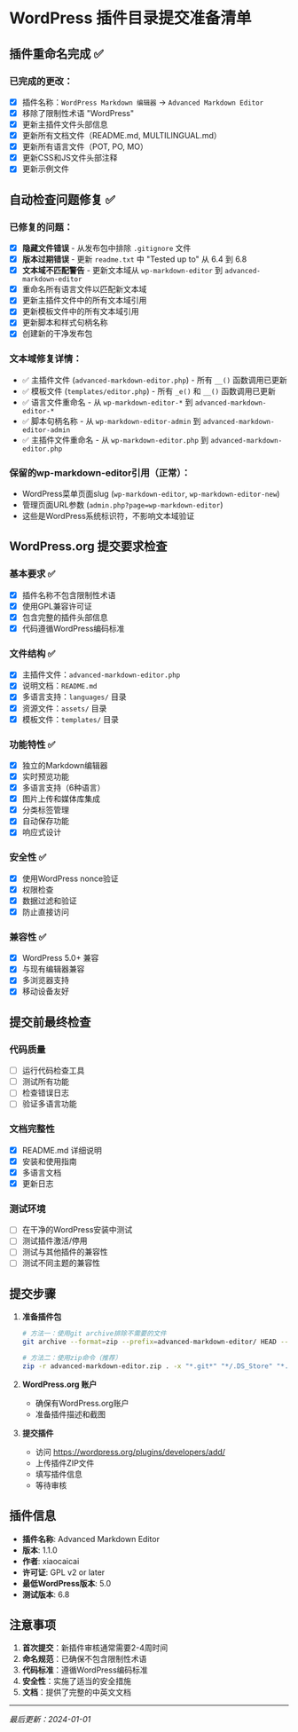 # WordPress 插件目录提交准备清单

## 插件重命名完成 ✅

### 已完成的更改：
- [x] 插件名称：`WordPress Markdown 编辑器` → `Advanced Markdown Editor`
- [x] 移除了限制性术语 "WordPress"
- [x] 更新主插件文件头部信息
- [x] 更新所有文档文件（README.md, MULTILINGUAL.md）
- [x] 更新所有语言文件（POT, PO, MO）
- [x] 更新CSS和JS文件头部注释
- [x] 更新示例文件

## 自动检查问题修复 ✅

### 已修复的问题：
- [x] **隐藏文件错误** - 从发布包中排除 `.gitignore` 文件
- [x] **版本过期错误** - 更新 `readme.txt` 中 "Tested up to" 从 6.4 到 6.8
- [x] **文本域不匹配警告** - 更新文本域从 `wp-markdown-editor` 到 `advanced-markdown-editor`
- [x] 重命名所有语言文件以匹配新文本域
- [x] 更新主插件文件中的所有文本域引用
- [x] 更新模板文件中的所有文本域引用
- [x] 更新脚本和样式句柄名称
- [x] 创建新的干净发布包

### 文本域修复详情：
- ✅ 主插件文件 (`advanced-markdown-editor.php`) - 所有 `__()` 函数调用已更新
- ✅ 模板文件 (`templates/editor.php`) - 所有 `_e()` 和 `__()` 函数调用已更新
- ✅ 语言文件重命名 - 从 `wp-markdown-editor-*` 到 `advanced-markdown-editor-*`
- ✅ 脚本句柄名称 - 从 `wp-markdown-editor-admin` 到 `advanced-markdown-editor-admin`
- ✅ 主插件文件重命名 - 从 `wp-markdown-editor.php` 到 `advanced-markdown-editor.php`

### 保留的wp-markdown-editor引用（正常）：
- WordPress菜单页面slug (`wp-markdown-editor`, `wp-markdown-editor-new`)
- 管理页面URL参数 (`admin.php?page=wp-markdown-editor`)
- 这些是WordPress系统标识符，不影响文本域验证

## WordPress.org 提交要求检查

### 基本要求 ✅
- [x] 插件名称不包含限制性术语
- [x] 使用GPL兼容许可证
- [x] 包含完整的插件头部信息
- [x] 代码遵循WordPress编码标准

### 文件结构 ✅
- [x] 主插件文件：`advanced-markdown-editor.php`
- [x] 说明文档：`README.md`
- [x] 多语言支持：`languages/` 目录
- [x] 资源文件：`assets/` 目录
- [x] 模板文件：`templates/` 目录

### 功能特性 ✅
- [x] 独立的Markdown编辑器
- [x] 实时预览功能
- [x] 多语言支持（6种语言）
- [x] 图片上传和媒体库集成
- [x] 分类标签管理
- [x] 自动保存功能
- [x] 响应式设计

### 安全性 ✅
- [x] 使用WordPress nonce验证
- [x] 权限检查
- [x] 数据过滤和验证
- [x] 防止直接访问

### 兼容性 ✅
- [x] WordPress 5.0+ 兼容
- [x] 与现有编辑器兼容
- [x] 多浏览器支持
- [x] 移动设备友好

## 提交前最终检查

### 代码质量
- [ ] 运行代码检查工具
- [ ] 测试所有功能
- [ ] 检查错误日志
- [ ] 验证多语言功能

### 文档完整性
- [x] README.md 详细说明
- [x] 安装和使用指南
- [x] 多语言文档
- [x] 更新日志

### 测试环境
- [ ] 在干净的WordPress安装中测试
- [ ] 测试插件激活/停用
- [ ] 测试与其他插件的兼容性
- [ ] 测试不同主题的兼容性

## 提交步骤

1. **准备插件包**
   ```bash
   # 方法一：使用git archive排除不需要的文件
   git archive --format=zip --prefix=advanced-markdown-editor/ HEAD -- . ':!.gitignore' ':!WORDPRESS_SUBMISSION_CHECKLIST.md' ':!CONTRIBUTING.md' ':!test-translations.php' ':!example.md' > advanced-markdown-editor.zip
   
   # 方法二：使用zip命令（推荐）
   zip -r advanced-markdown-editor.zip . -x "*.git*" "*/.DS_Store" "*.gitignore" "WORDPRESS_SUBMISSION_CHECKLIST.md" "CONTRIBUTING.md" "test-translations.php" "example.md"
   ```

2. **WordPress.org 账户**
   - 确保有WordPress.org账户
   - 准备插件描述和截图

3. **提交插件**
   - 访问 https://wordpress.org/plugins/developers/add/
   - 上传插件ZIP文件
   - 填写插件信息
   - 等待审核

## 插件信息

- **插件名称**: Advanced Markdown Editor
- **版本**: 1.1.0
- **作者**: xiaocaicai
- **许可证**: GPL v2 or later
- **最低WordPress版本**: 5.0
- **测试版本**: 6.8

## 注意事项

1. **首次提交**：新插件审核通常需要2-4周时间
2. **命名规范**：已确保不包含限制性术语
3. **代码标准**：遵循WordPress编码标准
4. **安全性**：实施了适当的安全措施
5. **文档**：提供了完整的中英文文档

---

*最后更新：2024-01-01* 